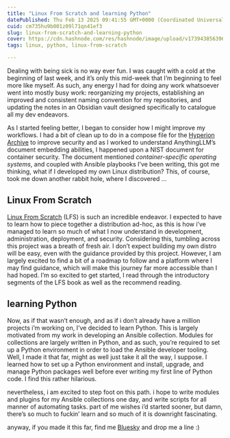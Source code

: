 ```yaml
---
title: "Linux From Scratch and learning Python"
datePublished: Thu Feb 13 2025 09:41:55 GMT+0000 (Coordinated Universal Time)
cuid: cm735hu9b001z09l71qn41ef3
slug: linux-from-scratch-and-learning-python
cover: https://cdn.hashnode.com/res/hashnode/image/upload/v1739438563961/1fd01a36-ccf0-4a37-9ab3-b7a93488454b.png
tags: linux, python, linux-from-scratch

---
```


Dealing with being sick is no way ever fun. I was caught with a cold at the beginning of last week, and it’s only this mid-week that I’m beginning to feel more like myself. As such, any energy I had for doing any work whatsoever went into mostly busy work: reorganizing my projects, establishing an improved and consistent naming convention for my repositories, and updating the notes in an Obsidian vault designed specifically to catalogue all my dev endeavors.

As I started feeling better, I began to consider how I might improve my workflows. I had a bit of clean up to do in a compose file for the [Hyperion Archive](https://github.com/ephemeralrogue/hyperion-archive) to improve security and as I worked to understand AnythingLLM’s document embedding abilities, I happened upon a NIST document for container security. The document mentioned *container-specific operating systems*, and coupled with Ansible playbooks I’ve been writing, this got me thinking, what if I developed my own Linux distribution? This, of course, took me down another rabbit hole, where I discovered …

## Linux From Scratch

[Linux From Scratch](https://www.linuxfromscratch.org/) (LFS) is such an incredible endeavor. I expected to have to learn how to piece together a distribution ad-hoc, as this is how i’ve managed to learn so much of what I now understand in development, administration, deployment, and security. Considering this, tumbling across this project was a breath of fresh air. I don’t expect building my own distro will be easy, even with the guidance provided by this project. However, I am largely excited to find a bit of a roadmap to follow and a platform where I may find guidance, which will make this journey far more accessible than I had hoped. I’m so excited to get started, I read through the introductory segments of the LFS book as well as the recommend reading.

## learning Python

Now, as if that wasn’t enough, and as if i don’t already have a million projects i’m working on, I’ve decided to learn Python. This is largely motivated from my work in developing an Ansible collection. Modules for collections are largely written in Python, and as such, you’re required to set up a Python environment in order to load the Ansible developer tooling. Well, I made it that far, might as well just take it all the way, I suppose. I learned how to set up a Python environment and install, upgrade, and manage Python packages well before ever writing my first line of Python code. I find this rather hilarious.

nevertheless, i am excited to step foot on this path. i hope to write modules and plugins for my Ansible collections one day, and write scripts for all manner of automating tasks. part of me wishes i’d started sooner, but damn, there’s so much to fuckin’ learn and so much of it is downright fascinating.

anyway, if you made it this far, find me [Bluesky](https://bsky.app/profile/ephemeralrogue.xyz) and drop me a line :)